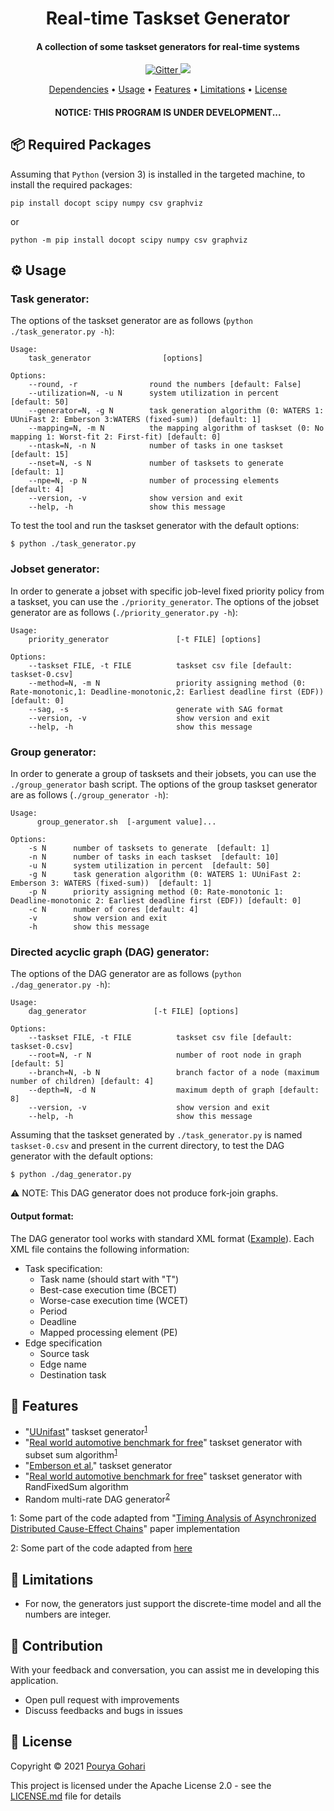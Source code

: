 
<h1 align="center">
  Real-time Taskset Generator
</h1>
<h4 align="center">A collection of some taskset generators for real-time systems</h4>
<p align="center">
  <a href="https://github.com/porya-gohary/Multi-rate-DAG-Framework/blob/master/LICENSE.md">
    <img src="https://img.shields.io/hexpm/l/apa"
         alt="Gitter">
  </a>
    <img src="https://img.shields.io/badge/Python-3.7+-brightgreen">

</p>
<p align="center">
  <a href="#-dependencies-and-required-packages">Dependencies</a> •
  <a href="#%EF%B8%8F-usage">Usage</a> •
  <a href="#-features">Features</a> •
  <a href="#-limitations">Limitations</a> •
  <a href="#-license">License</a>
</p>
<h4 align="center">NOTICE: THIS PROGRAM IS UNDER DEVELOPMENT...</h4>


## 📦 Required Packages
Assuming that `Python` (version 3) is installed in the targeted machine, to install the required packages:
```
pip install docopt scipy numpy csv graphviz
```
or
```
python -m pip install docopt scipy numpy csv graphviz
```

## ⚙️ Usage
### Task generator:
The options of the taskset generator are as follows (`python ./task_generator.py -h`):
```
Usage:
    task_generator                [options]

Options:
    --round, -r                round the numbers [default: False]
    --utilization=N, -u N      system utilization in percent  [default: 50]
    --generator=N, -g N        task generation algorithm (0: WATERS 1: UUniFast 2: Emberson 3:WATERS (fixed-sum))  [default: 1]
    --mapping=N, -m N          the mapping algorithm of taskset (0: No mapping 1: Worst-fit 2: First-fit) [default: 0]
    --ntask=N, -n N            number of tasks in one taskset  [default: 15]
    --nset=N, -s N             number of tasksets to generate  [default: 1]
    --npe=N, -p N              number of processing elements  [default: 4]
    --version, -v              show version and exit
    --help, -h                 show this message
```
To test the tool and run the taskset generator with the default options:
```
$ python ./task_generator.py
```

### Jobset generator:
In order to generate a jobset with specific job-level fixed priority policy from a taskset, you can use the `./priority_generator`. The options of the jobset generator are as follows (`./priority_generator.py -h`):
```
Usage:
    priority_generator               [-t FILE] [options]

Options:
    --taskset FILE, -t FILE          taskset csv file [default: taskset-0.csv]
    --method=N, -m N                 priority assigning method (0: Rate-monotonic,1: Deadline-monotonic,2: Earliest deadline first (EDF)) [default: 0]
    --sag, -s                        generate with SAG format
    --version, -v                    show version and exit
    --help, -h                       show this message
```
 

### Group generator:
In order to generate a group of tasksets and their jobsets, you can use the `./group_generator` bash script. The options of the group taskset generator are as follows (`./group_generator -h`):
```
Usage:
      group_generator.sh  [-argument value]...

Options:
    -s N      number of tasksets to generate  [default: 1]
    -n N      number of tasks in each taskset  [default: 10]
    -u N      system utilization in percent  [default: 50]
    -g N      task generation algorithm (0: WATERS 1: UUniFast 2: Emberson 3: WATERS (fixed-sum))  [default: 1]
    -p N      priority assigning method (0: Rate-monotonic 1: Deadline-monotonic 2: Earliest deadline first (EDF)) [default: 0]
    -c N      number of cores [default: 4]
    -v        show version and exit
    -h        show this message

```


### Directed acyclic graph (DAG) generator:
The options of the DAG generator are as follows (`python ./dag_generator.py -h`):
```
Usage:
    dag_generator               [-t FILE] [options]

Options:
    --taskset FILE, -t FILE          taskset csv file [default: taskset-0.csv]
    --root=N, -r N                   number of root node in graph [default: 5]
    --branch=N, -b N                 branch factor of a node (maximum number of children) [default: 4]
    --depth=N, -d N                  maximum depth of graph [default: 8]
    --version, -v                    show version and exit
    --help, -h                       show this message

```
Assuming that the taskset generated by `./task_generator.py` is named `taskset-0.csv` and present in the current directory, to test the DAG generator with the default options:
```
$ python ./dag_generator.py
```
⚠️ NOTE: This DAG generator does not produce fork-join graphs.

#### Output format:
The DAG generator tool works with standard XML format ([Example](./example/taskset-0.xml)). Each XML file contains the following information:
- Task specification:
    * Task name (should start with "T")
    * Best-case execution time (BCET)
    * Worse-case execution time (WCET)
    * Period
    * Deadline
    * Mapped processing element (PE)
- Edge specification
    * Source task
    * Edge name
    * Destination task



## 🔧 Features
  * "[UUnifast](https://dl.acm.org/doi/abs/10.1007/s11241-005-0507-9)" taskset generator<sup>[1](#note1)</sup>
  * "[Real world automotive benchmark for free](https://www.ecrts.org/forum/viewtopic.php?f=20&t=23)" taskset generator with subset sum algorithm<sup>[1](#note1)</sup>
  * "[Emberson et al.](https://www.ecrts.org/archives/fileadmin/WebsitesArchiv/Workshops/WATERS/Proceedings/WATERS-2010-Proceedings.pdf#page=6)" taskset generator
  * "[Real world automotive benchmark for free](https://www.ecrts.org/forum/viewtopic.php?f=20&t=23)" taskset generator with RandFixedSum algorithm
  * Random multi-rate DAG generator<sup>[2](#note2)</sup>

<a name="note1">1</a>: Some part of the code adapted from "[Timing Analysis of Asynchronized Distributed Cause-Effect Chains](https://github.com/tu-dortmund-ls12-rt/end-to-end)" paper implementation

<a name="note2">2</a>: Some part of the code adapted from [here](https://github.com/Spiraline/DAGGen)

## 🚧 Limitations 
- For now, the generators just support the discrete-time model and all the numbers are integer.

## 🌱 Contribution
With your feedback and conversation, you can assist me in developing this application.
- Open pull request with improvements
- Discuss feedbacks and bugs in issues

## 📜 License
Copyright © 2021 [Pourya Gohari](https://pourya-gohari.ir)

This project is licensed under the Apache License 2.0 - see the [LICENSE.md](LICENSE.md) file for details